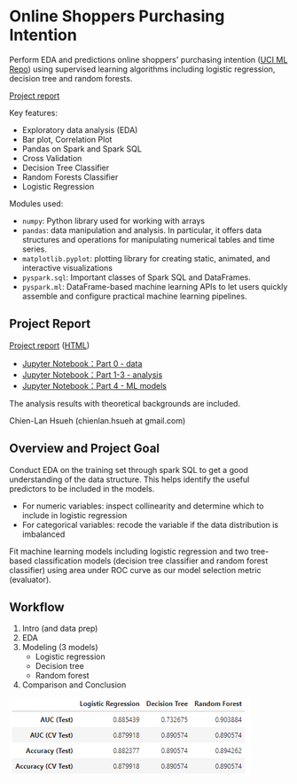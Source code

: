 # Online Shoppers Purchasing Intention

Perform EDA and predictions online shoppers' purchasing intention ([UCI ML Repo](https://archive.ics.uci.edu/ml/datasets/Online+Shoppers+Purchasing+Intention+Dataset)) using supervised learning algorithms including logistic regression, decision tree and random forests.

[Project report](https://htmlpreview.github.io/?https://raw.githubusercontent.com/chsueh2/Online_Shoppers_Purchasing_Intention/main/online_shoppers.html)

Key features:

- Exploratory data analysis (EDA)
- Bar plot, Correlation Plot
- Pandas on Spark and Spark SQL
- Cross Validation
- Decision Tree Classifier
- Random Forests Classifier
- Logistic Regression

Modules used:

- `numpy`: Python library used for working with arrays
- `pandas`: data manipulation and analysis. In particular, it offers data structures and operations for manipulating numerical tables and time series.
- `matplotlib.pyplot`: plotting library for creating static, animated, and interactive visualizations
- `pyspark.sql`: Important classes of Spark SQL and DataFrames.
- `pyspark.ml`: DataFrame-based machine learning APIs to let users quickly assemble and configure practical machine learning pipelines.

## Project Report

[Project report](https://htmlpreview.github.io/?https://raw.githubusercontent.com/chsueh2/Online_Shoppers_Purchasing_Intention/main/online_shoppers.html) ([HTML](./online_shoppers.html))

- [Jupyter Notebook：Part 0 - data](./Part0_data.ipynb)
- [Jupyter Notebook：Part 1-3 - analysis](./Part1-3_analysis.ipynb) 
- [Jupyter Notebook：Part 4 - ML models](./Part4_MLv2.ipynb)

The analysis results with theoretical backgrounds are included.

Chien-Lan Hsueh (chienlan.hsueh at gmail.com)

## Overview and Project Goal

Conduct EDA on the training set through spark SQL to get a good understanding of the data structure. This helps identify the useful predictors to be included in the models.

- For numeric variables: inspect collinearity and determine which to include in logistic regression
- For categorical variables: recode the variable if the data distribution is imbalanced

Fit machine learning models including logistic regression and two tree-based classification models (decision tree classifier and random forest classifier) using area under ROC curve as our model selection metric (evaluator).

## Workflow

1. Intro (and data prep)
2. EDA
3. Modeling (3 models)
   - Logistic regression
   - Decision tree
   - Random forest
4. Comparison and Conclusion

![](./model_comparison.png)
